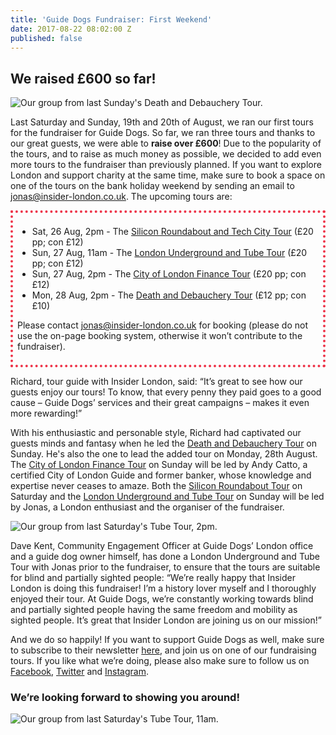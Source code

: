 ```yaml
---
title: 'Guide Dogs Fundraiser: First Weekend'
date: 2017-08-22 08:02:00 Z
published: false
---
```


## We raised £600 so far!

![Our group from last Sunday's Death and Debauchery Tour.](/uploads/Group%20DnD%202pm_web.jpg)

Last Saturday and Sunday, 19th and 20th of August, we ran our first tours for the fundraiser for Guide Dogs. So far, we ran three tours and thanks to our great guests, we were able to **raise over £600**! Due to the popularity of the tours, and to raise as much money as possible, we decided to add even more tours to the fundraiser than previously planned. If you want to explore London and support charity at the same time, make sure to book a space on one of the tours on the bank holiday weekend by sending an email to [jonas@insider-london.co.uk](mailto:jonas@insider-london.co.uk). The upcoming tours are:

<div style="padding: .5em; border: .35em dotted #EE3348;">
<ul>
<li>Sat, 26 Aug, 2pm - The <a href="http://www.insider-london.co.uk/tours/silicon-roundabout-and-tech-city-tour/">Silicon Roundabout and Tech City Tour</a> (£20 pp; con £12)</li>
<li>Sun, 27 Aug, 11am - The <a href="http://www.insider-london.co.uk/tours/london-underground-and-tube-tour/">London Underground and Tube Tour</a> (£20 pp; con £12)</li>
<li>Sun, 27 Aug, 2pm - The <a href="http://www.insider-london.co.uk/tours/london-finance-walking-tour/">City of London Finance Tour</a> (£20 pp; con £12)</li>
<li>Mon, 28 Aug, 2pm - The <a href="http://www.insider-london.co.uk/tours/the-death-and-debauchery-tour/">Death and Debauchery Tour</a> (£12 pp; con £10)</li>
</ul>
<p>Please contact <a href="mailto:jonas@insider-london.co.uk">jonas@insider-london.co.uk</a> for booking (please do not use the on-page booking system, otherwise it won’t contribute to the fundraiser).</p>
</div>

Richard, tour guide with Insider London, said: “It’s great to see how our guests enjoy our tours! To know, that every penny they paid goes to a good cause – Guide Dogs’ services and their great campaigns – makes it even more rewarding!”

With his enthusiastic and personable style, Richard had captivated our guests minds and fantasy when he led the [Death and Debauchery Tour](http://www.insider-london.co.uk/tours/the-death-and-debauchery-tour/) on Sunday. He's also the one to lead the added tour on Monday, 28th August. The [City of London Finance Tour](http://www.insider-london.co.uk/tours/london-finance-walking-tour/) on Sunday will be led by Andy Catto, a certified City of London Guide and former banker, whose knowledge and expertise never ceases to amaze. Both the [Silicon Roundabout Tour](http://www.insider-london.co.uk/tours/silicon-roundabout-and-tech-city-tour/) on Saturday and the [London Underground and Tube Tour](http://www.insider-london.co.uk/tours/london-underground-and-tube-tour/) on Sunday will be led by Jonas, a London enthusiast and the organiser of the fundraiser.

![Our group from last Saturday's Tube Tour, 2pm.](/uploads/Group%20Tube%202pm_web.jpg)

Dave Kent, Community Engagement Officer at Guide Dogs’ London office and a guide dog owner himself, has done a London Underground and Tube Tour with Jonas prior to the fundraiser, to ensure that the tours are suitable for blind and partially sighted people: “We’re really happy that Insider London is doing this fundraiser! I’m a history lover myself and I thoroughly enjoyed their tour. At Guide Dogs, we’re constantly working towards blind and partially sighted people having the same freedom and mobility as sighted people. It’s great that Insider London are joining us on our mission!”

And we do so happily! If you want to support Guide Dogs as well, make sure to subscribe to their newsletter [here](http://www.guidedogs.org.uk/aboutus/staying-in-touch/email-updates), and join us on one of our fundraising tours. If you like what we’re doing, please also make sure to follow us on [Facebook](http://www.facebook.com/insiderlondon), [Twitter](https://twitter.com/insiderlondon) and [Instagram](https://www.instagram.com/insiderlondontours/). 

### We’re looking forward to showing you around! 

![Our group from last Saturday's Tube Tour, 11am.](/uploads/Group%20Tube%2011am_web.jpg)
